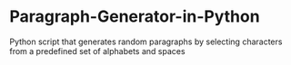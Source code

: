# Paragraph-Generator-in-Python
Python script that generates random paragraphs by selecting characters from a predefined set of alphabets and spaces
